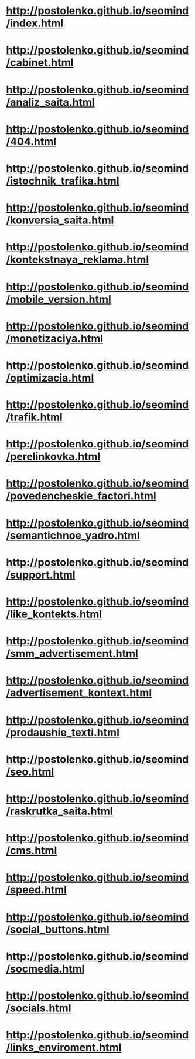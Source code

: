 # http://postolenko.github.io/seomind/index.html
# http://postolenko.github.io/seomind/cabinet.html
# http://postolenko.github.io/seomind/analiz_saita.html
# http://postolenko.github.io/seomind/404.html
# http://postolenko.github.io/seomind/istochnik_trafika.html
# http://postolenko.github.io/seomind/konversia_saita.html
# http://postolenko.github.io/seomind/kontekstnaya_reklama.html
# http://postolenko.github.io/seomind/mobile_version.html
# http://postolenko.github.io/seomind/monetizaciya.html
# http://postolenko.github.io/seomind/optimizacia.html
# http://postolenko.github.io/seomind/trafik.html
# http://postolenko.github.io/seomind/perelinkovka.html
# http://postolenko.github.io/seomind/povedencheskie_factori.html
# http://postolenko.github.io/seomind/semantichnoe_yadro.html
# http://postolenko.github.io/seomind/support.html
# http://postolenko.github.io/seomind/like_kontekts.html
# http://postolenko.github.io/seomind/smm_advertisement.html
# http://postolenko.github.io/seomind/advertisement_kontext.html
# http://postolenko.github.io/seomind/prodaushie_texti.html
# http://postolenko.github.io/seomind/seo.html
# http://postolenko.github.io/seomind/raskrutka_saita.html
# http://postolenko.github.io/seomind/cms.html
# http://postolenko.github.io/seomind/speed.html
# http://postolenko.github.io/seomind/social_buttons.html
# http://postolenko.github.io/seomind/socmedia.html
# http://postolenko.github.io/seomind/socials.html
# http://postolenko.github.io/seomind/links_enviroment.html